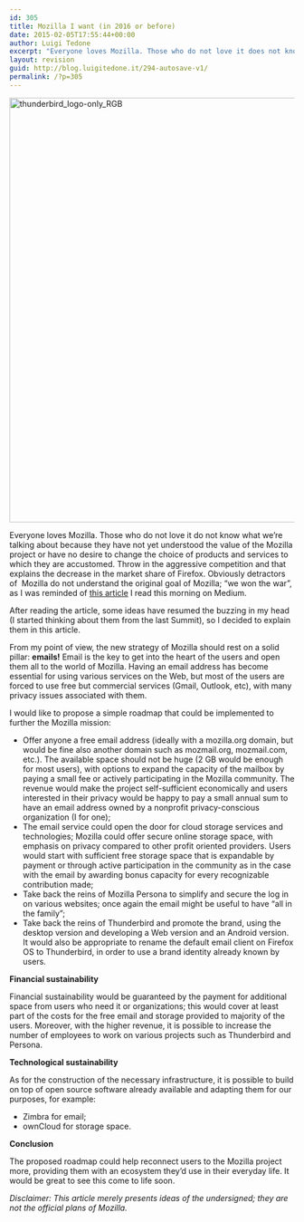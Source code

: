 ```yaml
---
id: 305
title: Mozilla I want (in 2016 or before)
date: 2015-02-05T17:55:44+00:00
author: Luigi Tedone
excerpt: "Everyone loves Mozilla. Those who do not love it does not know what we're talking about; have not yet understood the value of the Mozilla project or have no desire to change the choice of products and services to which they are accustomed. Throw in the aggressive competition and that explains the decrease in the market share of Firefox. Obviously detractors Mozilla do not understand the original goal of Mozilla; we won the war..."
layout: revision
guid: http://blog.luigitedone.it/294-autosave-v1/
permalink: /?p=305
---
```

[<img loading="lazy" class="aligncenter size-full wp-image-301" src="https://i2.wp.com/blog.luigitedone.it/wp-content/uploads/2015/02/thunderbird_logo-only_RGB.png?resize=750%2C750" alt="thunderbird_logo-only_RGB" width="750" height="750" srcset="https://i2.wp.com/blog.luigitedone.it/wp-content/uploads/2015/02/thunderbird_logo-only_RGB.png?w=1500 1500w, https://i2.wp.com/blog.luigitedone.it/wp-content/uploads/2015/02/thunderbird_logo-only_RGB.png?resize=150%2C150 150w, https://i2.wp.com/blog.luigitedone.it/wp-content/uploads/2015/02/thunderbird_logo-only_RGB.png?resize=300%2C300 300w, https://i2.wp.com/blog.luigitedone.it/wp-content/uploads/2015/02/thunderbird_logo-only_RGB.png?resize=1024%2C1024 1024w" sizes="(max-width: 750px) 100vw, 750px" data-recalc-dims="1" />](https://i2.wp.com/blog.luigitedone.it/wp-content/uploads/2015/02/thunderbird_logo-only_RGB.png)

Everyone loves Mozilla. Those who do not love it do not know what we&#8217;re talking about because they have not yet understood the value of the Mozilla project or have no desire to change the choice of products and services to which they are accustomed. Throw in the aggressive competition and that explains the decrease in the market share of Firefox. Obviously detractors of  Mozilla do not understand the original goal of Mozilla; &#8220;we won the war&#8221;, as I was reminded of [this article](https://medium.com/@trog/forgetting-firefox-c04dba853263) I read this morning on Medium.

After reading the article, some ideas have resumed the buzzing in my head (I started thinking about them from the last Summit), so I decided to explain them in this article.

From my point of view, the new strategy of Mozilla should rest on a solid pillar: **emails!** Email is the key to get into the heart of the users and open them all to the world of Mozilla. Having an email address has become essential for using various services on the Web, but most of the users are forced to use free but commercial services (Gmail, Outlook, etc), with many privacy issues associated with them.

I would like to propose a simple roadmap that could be implemented to further the Mozilla mission:

  * Offer anyone a free email address (ideally with a mozilla.org domain, but would be fine also another domain such as mozmail.org, mozmail.com, etc.). The available space should not be huge (2 GB would be enough for most users), with options to expand the capacity of the mailbox by paying a small fee or actively participating in the Mozilla community. The revenue would make the project self-sufficient economically and users interested in their privacy would be happy to pay a small annual sum to have an email address owned by a nonprofit privacy-conscious organization (I for one);
  * The email service could open the door for cloud storage services and technologies; Mozilla could offer secure online storage space, with emphasis on privacy compared to other profit oriented providers. Users would start with sufficient free storage space that is expandable by payment or through active participation in the community as in the case with the email by awarding bonus capacity for every recognizable contribution made;
  * Take back the reins of Mozilla Persona to simplify and secure the log in on various websites; once again the email might be useful to have &#8220;all in the family&#8221;;
  * Take back the reins of Thunderbird and promote the brand, using the desktop version and developing a Web version and an Android version. It would also be appropriate to rename the default email client on Firefox OS to Thunderbird, in order to use a brand identity already known by users.

**Financial sustainability**

Financial sustainability would be guaranteed by the payment for additional space from users who need it or organizations; this would cover at least part of the costs for the free email and storage provided to majority of the users. Moreover, with the higher revenue, it is possible to increase the number of employees to work on various projects such as Thunderbird and Persona.

**Technological sustainability**

As for the construction of the necessary infrastructure, it is possible to build on top of open source software already available and adapting them for our purposes, for example:

  * Zimbra for email;
  * ownCloud for storage space.

**Conclusion**

The proposed roadmap could help reconnect users to the Mozilla project more, providing them with an ecosystem they&#8217;d use in their everyday life. It would be great to see this come to life soon.

_Disclaimer: This article merely presents ideas of the undersigned; they are not the official plans of Mozilla._

&nbsp;